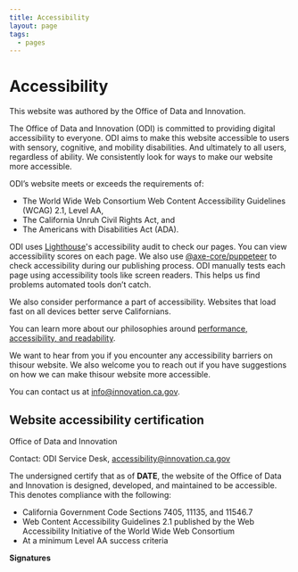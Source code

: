 ```yaml
---
title: Accessibility
layout: page
tags:
  - pages
---
```

# Accessibility

This website was authored by the Office of Data and Innovation.

The Office of Data and Innovation (ODI) is committed to providing digital accessibility to everyone. ODI aims to make this website accessible to users with sensory, cognitive, and mobility disabilities. And ultimately to all users, regardless of ability. We consistently look for ways to make our website more accessible. 

ODI’s website meets or exceeds the requirements of:

* The World Wide Web Consortium Web Content Accessibility Guidelines (WCAG) 2.1, Level AA,
* The California Unruh Civil Rights Act, and
* The Americans with Disabilities Act (ADA).

ODI uses [Lighthouse](https://developer.chrome.com/en/docs/lighthouse/performance/performance-scoring/)'s accessibility audit to check our pages. You can view  accessibility scores on each page. We also use [@axe-core/puppeteer](https://www.npmjs.com/package/@axe-core/puppeteer) to check accessibility during our publishing process. ODI manually tests each page using accessibility tools like screen readers. This helps us find problems automated tools don’t catch.

We also consider performance a part of accessibility. Websites that load fast on all devices better serve Californians.

You can learn more about our philosophies around [performance, accessibility, and readability](https://innovation.ca.gov/page-score-info/).

We want to hear from you if you encounter any accessibility barriers on thisour website. We also welcome you to reach out if you have suggestions on how we can make thisour website more accessible. 

You can contact us at [info@innovation.ca.gov](mailto:info@innovation.ca.gov).

## Website accessibility certification

Office of Data and Innovation

Contact: ODI Service Desk, [accessibility@innovation.ca.gov](mailto:accessibility@innovation.ca.gov)

The undersigned certify that as of **DATE**, the website of the Office of Data and Innovation is designed, developed, and maintained to be accessible. This denotes compliance with the following:

* California Government Code Sections 7405, 11135, and 11546.7
* Web Content Accessibility Guidelines 2.1 published by the Web Accessibility Initiative of the World Wide Web Consortium
* At a minimum Level AA success criteria

**Signatures**